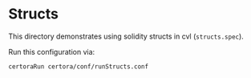 # Structs
This directory demonstrates using solidity structs in cvl (`structs.spec`).


Run this configuration via:

```certoraRun certora/conf/runStructs.conf```

